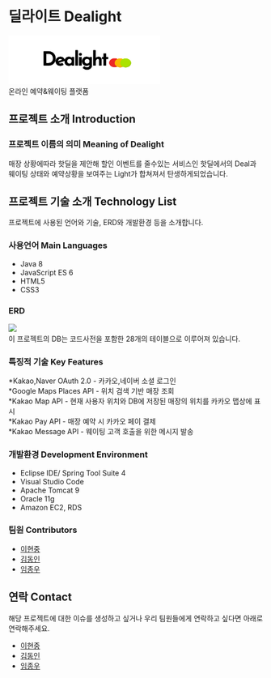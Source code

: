 # 딜라이트 Dealight
<div>
<img width="300" src="https://raw.githubusercontent.com/Dealight-JDH/Dealight/main/dealight_project/src/main/webapp/resources/icon/logo_ver4.png">
</div>
온라인 예약&웨이팅 플랫폼


## 프로젝트 소개 Introduction

### 프로젝트 이름의 의미 Meaning of Dealight
매장 상황에따라 핫딜을 제안해 할인 이벤트를 줄수있는 서비스인 핫딜에서의 Deal과 웨이팅 상태와 예약상황을 보여주는 Light가 합쳐져서 탄생하게되었습니다.


## 프로젝트 기술 소개 Technology List
프로젝트에 사용된 언어와 기술, ERD와 개발환경 등을 소개합니다.

### 사용언어 Main Languages
- Java 8
- JavaScript ES 6
- HTML5
- CSS3

### ERD
<div>
<img width="500" src="https://user-images.githubusercontent.com/59944236/105135497-789dcf80-5b33-11eb-8e21-09cada5d742d.jpg">
</div>
이 프로젝트의 DB는 코드사전을 포함한 28개의 테이블으로 이루어져 있습니다.

### 특징적 기술 Key Features
*Kakao,Naver OAuth 2.0 - 카카오,네이버 소셜 로그인  
*Google Maps Places API - 위치 검색 기반 매장 조회  
*Kakao Map API - 현재 사용자 위치와 DB에 저장된 매장의 위치를 카카오 맵상에 표시  
*Kakao Pay API - 매장 예약 시 카카오 페이 결제  
*Kakao Message API - 웨이팅 고객 호출을 위한 메시지 발송  

### 개발환경 Development Environment
* Eclipse IDE/ Spring Tool Suite 4
* Visual Studio Code
* Apache Tomcat 9
* Oracle 11g
* Amazon EC2, RDS


### 팀원 Contributors
* [이현중](https://github.com/june-oss)
* [김동인](https://github.com/eastperson)
* [임종우](https://github.com/ㅓongwoolim) 

## 연락 Contact
해당 프로젝트에 대한 이슈를 생성하고 싶거나 우리 팀원들에게 연락하고 싶다면 아래로 연락해주세요.
* [이현중](https://github.com/june-oss)
* [김동인](https://github.com/eastperson)
* [임종우](https://github.com/ㅓongwoolim) 
